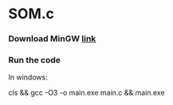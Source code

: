 SOM.c
=====
### Download MinGW [link](http://www.mingw.org/)


### Run the code


In windows:

cls && gcc -O3 -o main.exe main.c && main.exe


